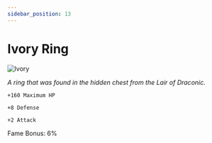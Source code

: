 ```yaml
---
sidebar_position: 13
---
```


# Ivory Ring

![Ivory](https://vwiki.valorserver.com/api/item/picture/ivory%20ring)

<i>A ring that was found in the hidden chest from the Lair of Draconic.</i>

    +160 Maximum HP
    
    +8 Defense
    
    +2 Attack
    
Fame Bonus: 6%
